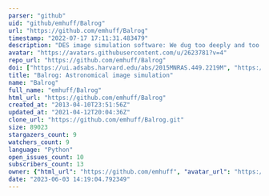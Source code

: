 ```yaml
---
parser: "github"
uid: "github/emhuff/Balrog"
url: "https://github.com/emhuff/Balrog"
timestamp: "2022-07-17 17:11:31.483479"
description: "DES image simulation software: We dug too deeply and too greedily"
avatar: "https://avatars.githubusercontent.com/u/2623781?v=4"
repo_url: "https://github.com/emhuff/Balrog"
doi: ["https://ui.adsabs.harvard.edu/abs/2015MNRAS.449.2219M", "https://ui.adsabs.harvard.edu/abs/2021ascl.soft07009S/abstract"]
title: "Balrog: Astronomical image simulation"
name: "Balrog"
full_name: "emhuff/Balrog"
html_url: "https://github.com/emhuff/Balrog"
created_at: "2013-04-10T23:51:56Z"
updated_at: "2021-04-12T20:04:36Z"
clone_url: "https://github.com/emhuff/Balrog.git"
size: 89023
stargazers_count: 9
watchers_count: 9
language: "Python"
open_issues_count: 10
subscribers_count: 13
owner: {"html_url": "https://github.com/emhuff", "avatar_url": "https://avatars.githubusercontent.com/u/2623781?v=4", "login": "emhuff", "type": "User"}
date: "2023-06-03 14:19:04.792349"
---
```

